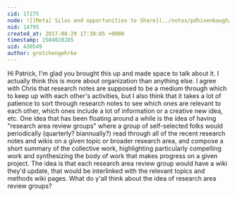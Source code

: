 ```yaml
---
cid: 17275
node: ![[Meta] Silos and opportunities to Share](../notes/pdhixenbaugh/08-28-2017/meta-silos-and-opportunities-to-share)
nid: 14795
created_at: 2017-08-29 17:38:05 +0000
timestamp: 1504028285
uid: 430549
author: gretchengehrke
---
```


Hi Patrick, I'm glad you brought this up and made space to talk about it. I actually think this is more about organization than anything else. I agree with Chris that research notes are supposed to be a medium through which to keep up with each other's activities, but I also think that it takes a lot of patience to sort through research notes to see which ones are relevant to each other, which ones include a lot of information or a creative new idea, etc. One idea that has been floating around a while is the idea of having "research area review groups" where a group of self-selected folks would periodically (quarterly? biannually?) read through all of the recent research notes and wikis on a given topic or broader research area, and compose a short summary of the collective work, highlighting particularly compelling work and synthesizing the body of work that makes progress on a given project. The idea is that each research area review group would have a wiki they'd update, that would be interlinked with the relevant topics and methods wiki pages. What do y'all think about the idea of research area review groups?